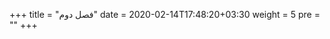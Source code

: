 +++
title = "فصل دوم"
date = 2020-02-14T17:48:20+03:30
weight = 5
pre = "<i class='fa fa-graduation-cap graduation_cap' ></i>"
+++
